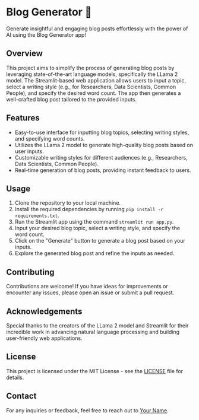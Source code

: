 # Blog Generator 🤖

Generate insightful and engaging blog posts effortlessly with the power of AI using the Blog Generator app!

## Overview

This project aims to simplify the process of generating blog posts by leveraging state-of-the-art language models, specifically the LLama 2 model. The Streamlit-based web application allows users to input a topic, select a writing style (e.g., for Researchers, Data Scientists, Common People), and specify the desired word count. The app then generates a well-crafted blog post tailored to the provided inputs.

## Features

- Easy-to-use interface for inputting blog topics, selecting writing styles, and specifying word counts.
- Utilizes the LLama 2 model to generate high-quality blog posts based on user inputs.
- Customizable writing styles for different audiences (e.g., Researchers, Data Scientists, Common People).
- Real-time generation of blog posts, providing instant feedback to users.

## Usage

1. Clone the repository to your local machine.
2. Install the required dependencies by running `pip install -r requirements.txt`.
3. Run the Streamlit app using the command `streamlit run app.py`.
4. Input your desired blog topic, select a writing style, and specify the word count.
5. Click on the "Generate" button to generate a blog post based on your inputs.
6. Explore the generated blog post and refine the inputs as needed.

## Contributing

Contributions are welcome! If you have ideas for improvements or encounter any issues, please open an issue or submit a pull request. 

## Acknowledgements

Special thanks to the creators of the LLama 2 model and Streamlit for their incredible work in advancing natural language processing and building user-friendly web applications.

## License

This project is licensed under the MIT License - see the [LICENSE](LICENSE) file for details.

## Contact

For any inquiries or feedback, feel free to reach out to [Your Name](mailto:your.email@example.com).

